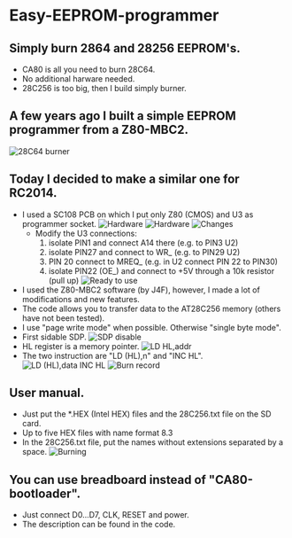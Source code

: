 # Easy-EEPROM-programmer
## Simply burn 2864 and 28256 EEPROM's.
- CA80 is all you need to burn 28C64.
- No additional harware needed.
- 28C256 is too big, then I build simply burner.
## A few years ago I built a simple EEPROM programmer from a Z80-MBC2.
![28C64 burner](https://github.com/ZegarNotAvailable/Easy-EEPROM-programmer/blob/main/Pictures/28C64-burner.jpg)
## Today I decided to make a similar one for RC2014.
- I used a SC108 PCB on which I put only Z80 (CMOS) and U3 as programmer socket.
![Hardware](https://github.com/ZegarNotAvailable/Easy-EEPROM-programmer/blob/main/Pictures/SC108-as-burner.jpg)
![Hardware](https://github.com/ZegarNotAvailable/Easy-EEPROM-programmer/blob/main/Pictures/Bootloader-as-burner.jpg)
![Changes](https://github.com/ZegarNotAvailable/Easy-EEPROM-programmer/blob/main/Pictures/Only-few-changes.jpg)
    - Modify the U3 connections:
        1. isolate PIN1 and connect A14 there (e.g. to PIN3 U2)
        2. isolate PIN27 and connect to WR_ (e.g. to PIN29 U2)
        3. PIN 20 connect to MREQ_ (e.g. in U2 connect PIN 22 to PIN30)
        4. isolate PIN22 (OE_) and connect to +5V through a 10k resistor (pull up)
![Ready to use](https://github.com/ZegarNotAvailable/Easy-EEPROM-programmer/blob/main/Pictures/Burner-ready-to-use.jpg)
- I used the Z80-MBC2 software (by J4F), however, I made a lot of modifications and new features.
- The code allows you to transfer data to the AT28C256 memory (others have not been tested).
- I use "page write mode" when possible. Otherwise "single byte mode".
- First sidable SDP.
![SDP disable](https://github.com/ZegarNotAvailable/Easy-EEPROM-programmer/blob/main/Pictures/SDP-disable.png)
- HL register is a memory pointer.
![LD HL,addr](https://github.com/ZegarNotAvailable/Easy-EEPROM-programmer/blob/main/Pictures/LD-HL-addr.png)
- The two instruction are "LD (HL),n" and "INC HL".
![LD (HL),data INC HL](https://github.com/ZegarNotAvailable/Easy-EEPROM-programmer/blob/main/Pictures/LD-M-data-INC-HL.png)
![Burn record](https://github.com/ZegarNotAvailable/Easy-EEPROM-programmer/blob/main/Pictures/burn-record.png)
## User manual.
- Just put the *.HEX (Intel HEX) files and the 28C256.txt file on the SD card.
- Up to five HEX files with name format 8.3
- In the 28C256.txt file, put the names without extensions separated by a space.
![Burning](https://github.com/ZegarNotAvailable/Easy-EEPROM-programmer/blob/main/Pictures/CA80-monitor-burning.png)
## You can use breadboard instead of "CA80-bootloader".
- Just connect D0...D7, CLK, RESET and power.
- The description can be found in the code.
